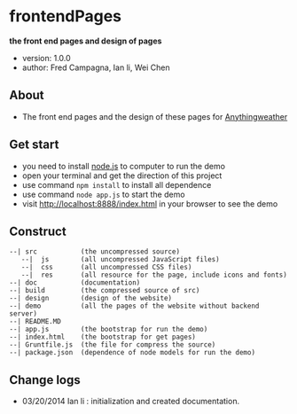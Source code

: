 # frontendPages


**the front end pages and design of pages**

* version: 1.0.0
* author: Fred Campagna, Ian li, Wei Chen

## About
* The front end pages and the design of these pages for [Anythingweather](http://portal.anythingweather.com)

## Get start
* you need to install [node.js](http://nodejs.org/) to computer to run the demo
* open your terminal and get the direction of this project
* use command `npm install` to install all dependence
* use command `node app.js` to start the demo
* visit [http://localhost:8888/index.html](http://localhost:8888/index.html) in your browser to see the demo

## Construct

```
--| src           (the uncompressed source)
   --|  js        (all uncompressed JavaScript files)
   --|  css       (all uncompressed CSS files)
   --|  res       (all resource for the page, include icons and fonts)
--| doc           (documentation)
--| build         (the compressed source of src)
--| design        (design of the website)
--| demo          (all the pages of the website without backend server)
--| README.MD
--| app.js        (the bootstrap for run the demo)
--| index.html    (the bootstrap for get pages)
--| Gruntfile.js  (the file for compress the source)
--| package.json  (dependence of node models for run the demo)
```

## Change logs
* 03/20/2014 Ian li : initialization and created documentation.

